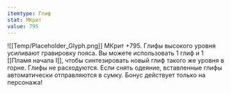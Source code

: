 ```yaml
---
itemtype: Глиф
stat: МКрит 
value: 795
---
```

![[Temp/Placeholder_Glyph.png]]
МКрит +795. Глифы высокого уровня усиливают гравировку пояса. Вы можете использовать 1 глиф и 1 [[Пламя начала I]], чтобы синтезировать новый глиф такого же уровня в горне. Глифы не расходуются. Если снять одеяние, вставленные глифы автоматически отправляются в сумку. Бонус действует только на персонажа!
